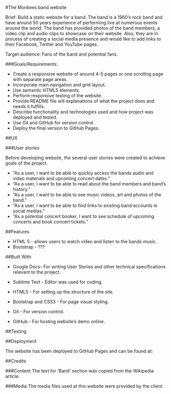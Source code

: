 
#The Monkees band website

Brief: Build a static website for a band. The band is a 1960’s rock band and have around 50 years experience of performing live at numerous events around the world. The band has provided photos of the band members, a video clip and audio clips to showcase on their website. Also, they are in process of creating a social media presence and would like to add links to their Facebook, Twitter and YouTube pages.

Target audience: Fans of the band and potential fans.

###Goals/Requirements:
* Create a responsive website of around 4-5 pages or one scrolling page with separate page areas.
* Incorporate main navigation and grid layout.
* Use semantic HTML5 elements.
* Perform responsive testing of the website.
* Provide README file will explanations of what the project does and needs it fulfills. 
* Describe functionality and technologies used and how project was deployed and tested.
* Use Git and GitHub for version control.
* Deploy the final version to GitHub Pages.

##UX

###User stories

Before developing website, the several user stories were created to achieve goals of the project. 

* “As a user, I want to be able to quickly access the bands audio and video materials and upcoming concert dates.”
* “As a user, I want to be able to read about the band members and band’s history.”
* “As a user, I want to be able to see music videos, art and photos of the band.”
* “As a user, I want to be able to find links to existing band accounts in social medias.”
* “As a potential concert booker, I want  to see schedule of upcoming concerts and  book concert tickets.”


##Features

- HTML 5 - allows users to watch video and listen to the bands music. 
- Bootstrap - ???


##Built With

* Google Docs- For writing User Stories and other technical specifications relevant to the project. 

* Sublime Text - Editor was used for coding. 

* HTML5 - For setting up the structure of the site. 

* Bootstrap and CSS3 - For page visual styling.

* Git - For version control.

* GitHub - For hosting website’s demo online. 


##Testing

##Deployment

The website has been deployed to GitHub Pages and can be found at: 


##Credits

###Content 
The text for ‘Band’ section was copied from the Wikipedia article.

###Media
The media files used at this website were provided by the client.




